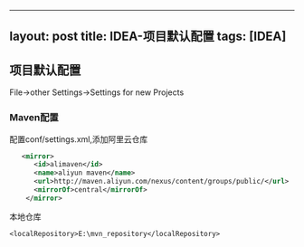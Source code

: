 
---
layout: post
title: IDEA-项目默认配置
tags: [IDEA]
---

## 项目默认配置

File->other Settings->Settings for new Projects

### Maven配置

配置conf/settings.xml,添加阿里云仓库

```xml
   <mirror>
      <id>alimaven</id>
      <name>aliyun maven</name>
      <url>http://maven.aliyun.com/nexus/content/groups/public/</url>
      <mirrorOf>central</mirrorOf>
    </mirror>
```

本地仓库

    <localRepository>E:\mvn_repository</localRepository>